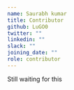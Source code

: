 ```yaml
---
name: Saurabh kumar
title: Contributor
github: LuGO0
twitter: ""
linkedin: ""
slack: ""
joining_date: ""
role: contributor
---
```


Still waiting for this
